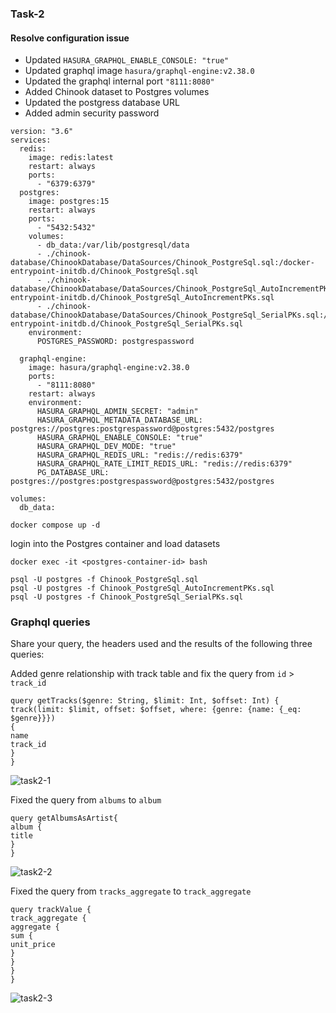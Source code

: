 ### Task-2

#### Resolve configuration issue 

- Updated `HASURA_GRAPHQL_ENABLE_CONSOLE: "true"`
- Updated graphql image `hasura/graphql-engine:v2.38.0`
- Updated the graphql internal port `"8111:8080"`
- Added Chinook dataset to Postgres volumes
- Updated the postgress database URL
- Added admin security password


```
version: "3.6"
services:
  redis:
    image: redis:latest
    restart: always
    ports:
      - "6379:6379"
  postgres:
    image: postgres:15
    restart: always
    ports:
      - "5432:5432"
    volumes:
      - db_data:/var/lib/postgresql/data
      - ./chinook-database/ChinookDatabase/DataSources/Chinook_PostgreSql.sql:/docker-entrypoint-initdb.d/Chinook_PostgreSql.sql
      - ./chinook-database/ChinookDatabase/DataSources/Chinook_PostgreSql_AutoIncrementPKs.sql:/docker-entrypoint-initdb.d/Chinook_PostgreSql_AutoIncrementPKs.sql
      - ./chinook-database/ChinookDatabase/DataSources/Chinook_PostgreSql_SerialPKs.sql:/docker-entrypoint-initdb.d/Chinook_PostgreSql_SerialPKs.sql
    environment:
      POSTGRES_PASSWORD: postgrespassword
  
  graphql-engine:
    image: hasura/graphql-engine:v2.38.0
    ports:
      - "8111:8080"
    restart: always
    environment:
      HASURA_GRAPHQL_ADMIN_SECRET: "admin"
      HASURA_GRAPHQL_METADATA_DATABASE_URL: postgres://postgres:postgrespassword@postgres:5432/postgres
      HASURA_GRAPHQL_ENABLE_CONSOLE: "true"
      HASURA_GRAPHQL_DEV_MODE: "true"
      HASURA_GRAPHQL_REDIS_URL: "redis://redis:6379"
      HASURA_GRAPHQL_RATE_LIMIT_REDIS_URL: "redis://redis:6379"
      PG_DATABASE_URL: postgres://postgres:postgrespassword@postgres:5432/postgres

volumes:
  db_data:

```

```
docker compose up -d
```

login into the Postgres container and load datasets
```
docker exec -it <postgres-container-id> bash

psql -U postgres -f Chinook_PostgreSql.sql
psql -U postgres -f Chinook_PostgreSql_AutoIncrementPKs.sql
psql -U postgres -f Chinook_PostgreSql_SerialPKs.sql

```

### Graphql queries

Share your query, the headers used and the results of the following three queries:

Added genre relationship with track table and fix the query from `id` > `track_id`

```
query getTracks($genre: String, $limit: Int, $offset: Int) {
track(limit: $limit, offset: $offset, where: {genre: {name: {_eq: $genre}}})
{
name
track_id
}
}

```
![task2-1](https://github.com/learnwithabi/hasura/assets/66668461/f39e0947-bfa8-4573-8904-dbb3155898c1)


Fixed the query from `albums` to `album`

```
query getAlbumsAsArtist{
album {
title
}
}

```
![task2-2](https://github.com/learnwithabi/hasura/assets/66668461/88de49d8-28a2-4799-bada-32837d823f11)


Fixed the query from `tracks_aggregate` to `track_aggregate`

```
query trackValue {
track_aggregate {
aggregate {
sum {
unit_price
}
}
}
}

```
![task2-3](https://github.com/learnwithabi/hasura/assets/66668461/0fc4f691-b699-4594-9f23-51a006cecde4)












